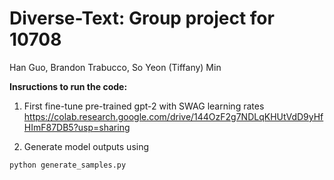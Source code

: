 # Diverse-Text: Group project for 10708

Han Guo, Brandon Trabucco, So Yeon (Tiffany) Min

**Insructions to run the code:**

1. First fine-tune pre-trained gpt-2 with SWAG learning rates 
https://colab.research.google.com/drive/144OzF2g7NDLqKHUtVdD9yHfHImF87DB5?usp=sharing

2. Generate model outputs using 
```
python generate_samples.py
```
